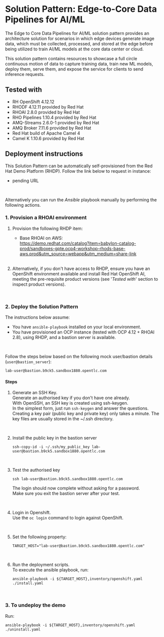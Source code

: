 # Solution Pattern: Edge-to-Core Data Pipelines for AI/ML

The Edge to Core Data Pipelines for AI/ML solution pattern provides an architecture solution for scenarios in which edge devices generate image data, which must be collected, processed, and stored at the edge before being utilized to train AI/ML models at the core data center or cloud.

This solution pattern contains resources to showcase a full circle continuous motion of data to capture training data, train new ML models, deploy them, serve them, and expose the service for clients to send inference requests.


## Tested with

* RH OpenShift 4.12.12
* RHODF 4.12.11 provided by Red Hat
* RHOAI 2.8.0 provided by Red Hat
* RHO Pipelines 1.10.4 provided by Red Hat
* AMQ-Streams 2.6.0-1 provided by Red Hat
* AMQ Broker 7.11.6 provided by Red Hat
* Red Hat build of Apache Camel 4
* Camel K 1.10.6 provided by Red Hat


## Deployment instructions

This Solution Pattern can be automatically self-provisioned from the Red Hat Demo Platform (RHDP). Follow the link below to request in instance:
 - pending URL

<br/>

Alternatively you can run the _Ansible_ playbook manually by performing the following actions.


### 1. Provision a RHOAI environment

1. Provision the following RHDP item:
   * Base RHOAI on AWS: \
https://demo.redhat.com/catalog?item=babylon-catalog-prod/sandboxes-gpte.ocp4-workshop-rhods-base-aws.prod&utm_source=webapp&utm_medium=share-link

   <br/>

1. Alternatively, if you don't have access to RHDP, ensure you have an OpenShift environment available and install Red Hat OpenShift AI, meeting the pre-requisite product versions (see '_Tested with_' section to inspect product versions).

<br/>

### 2. Deploy the Solution Pattern

The instructions below assume:
* You have `ansible-playbook` installed on your local environment.
* You have provisioned an OCP instance (tested with OCP 4.12 + RHOAI 2.8), using RHDP, and a bastion server is available.

<br/>

Follow the steps below based on the following mock user/bastion details (`user@bastion_server`):
   ```
   lab-user@bastion.b9ck5.sandbox1880.opentlc.com
   ```

#### Steps

1. Generate an SSH Key. \
   Generate an authorised key if you don't have one already. \
   With OpenSSH, an SSH key is created using ssh-keygen. \
   In the simplest form, just run `ssh-keygen` and answer the questions. \
   Creating a key pair (public key and private key) only takes a minute. The key files are usually stored in the ~/.ssh directory.
   
   <br>

1. Install the public key in the bastion server
   ```
   ssh-copy-id -i ~/.ssh/my_public_key lab-user@bastion.b9ck5.sandbox1880.opentlc.com
   ```
   <br>

1. Test the authorised key
   ```
   ssh lab-user@bastion.b9ck5.sandbox1880.opentlc.com
   ```
   The login should now complete without asking for a password. \
   Make sure you exit the bastion server after your test.

   <br>

1. Login in Openshift. \
   Use the `oc login` command to login against OpenShift.

   <br/>

1. Set the following property:
   ```
   TARGET_HOST="lab-user@bastion.b9ck5.sandbox1880.opentlc.com"
   ```

   <br>

1. Run the deployment scripts. \
   To execute the ansible playbook, run:
   ```
   ansible-playbook -i ${TARGET_HOST},inventory/openshift.yaml ./install.yaml
   ```

<br/>

### 3. To undeploy the demo

Run:

```
ansible-playbook -i ${TARGET_HOST},inventory/openshift.yaml ./uninstall.yaml
```